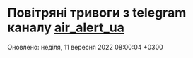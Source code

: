 # Повітряні тривоги з telegram каналу [air_alert_ua](https://t.me/air_alert_ua)

Оновлено:
неділя, 11 вересня 2022 08:00:04 +0300
